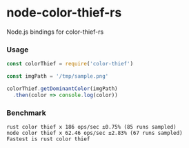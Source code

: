 # node-color-thief-rs

Node.js bindings for color-thief-rs

### Usage

```js
const colorThief = require('color-thief')

const imgPath = '/tmp/sample.png'

colorThief.getDominantColor(imgPath)
  .then(color => console.log(color))
```

### Benchmark

```
rust color thief x 186 ops/sec ±0.75% (85 runs sampled)
node color thief x 62.46 ops/sec ±2.83% (67 runs sampled)
Fastest is rust color thief
```
